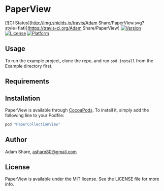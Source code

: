 # PaperView

[![CI Status](http://img.shields.io/travis/Adam Share/PaperView.svg?style=flat)](https://travis-ci.org/Adam Share/PaperView)
[![Version](https://img.shields.io/cocoapods/v/PaperView.svg?style=flat)](http://cocoapods.org/pods/PaperView)
[![License](https://img.shields.io/cocoapods/l/PaperView.svg?style=flat)](http://cocoapods.org/pods/PaperView)
[![Platform](https://img.shields.io/cocoapods/p/PaperView.svg?style=flat)](http://cocoapods.org/pods/PaperView)

## Usage

To run the example project, clone the repo, and run `pod install` from the Example directory first.

## Requirements

## Installation

PaperView is available through [CocoaPods](http://cocoapods.org). To install
it, simply add the following line to your Podfile:

```ruby
pod "PaperCollectionView"
```

## Author

Adam Share, ashare80@gmail.com

## License

PaperView is available under the MIT license. See the LICENSE file for more info.
